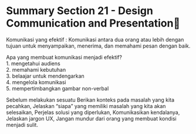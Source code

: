 # Summary Section 21 - Design Communication and Presentation:rocket:
<p>
Komunikasi yang efektif : Komunikasi antara dua orang atau lebih dengan tujuan untuk menyampaikan, menerima, dan memahami pesan dengan baik.
<p>
Apa yang membuat komunikasi menjadi efektif?<br>
1. mengetahui audiens<br>
2. memahami kebutuhan<br>
3. belaajar untuk mendengarkan<br>
4. mengelola komunikasi<br>
5. mempertimbangkan gambar non-verbal<br>
<p>
Sebelum melakukan sesuatu Berikan konteks pada masalah yang kita pecahkan, Jelaskan “siapa” yang memiliki masalah yang kita akan selesaikan, Perjelas solusi yang diperlukan, Komunikasikan kendalanya, Jelaskan jargon UX, Jangan mundur dari orang yang membuat kondisi menjadi sulit.
